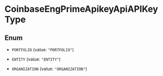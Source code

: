 
# CoinbaseEngPrimeApikeyApiAPIKeyType

## Enum


* `PORTFOLIO` (value: `"PORTFOLIO"`)

* `ENTITY` (value: `"ENTITY"`)

* `ORGANIZATION` (value: `"ORGANIZATION"`)



